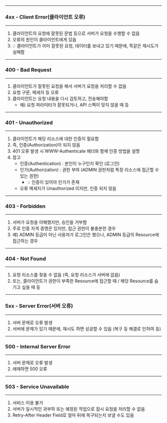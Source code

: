-----
### 4xx - Client Error(클라이언트 오류)
-----
1. 클라이언트의 요청에 잘못된 문법 등으로 서버가 요청을 수행할 수 없음
2. 오류의 원인이 클라이언트에게 있음
3. 💡 클라이언트가 이미 잘못된 요청, 데이터를 보내고 있기 때문에, 똑같은 재시도가 실패함

-----
### 400 - Bad Request
-----
1. 클라이언트가 잘못된 요청을 해서 서버가 요청을 처리할 수 없음
2. 요청 구문, 메세지 등 오류
3. 클라이언트는 요청 내용을 다시 검토하고, 전송해야함
   - 예) 요청 파라미터가 잘못되거나, API 스펙이 맞지 않을 때 등

-----
### 401 - Unauthorized
-----
1. 클라이언트가 해당 리소스에 대한 인증이 필요함
2. 즉, 인증(Authorization)이 되지 않음
3. 401 오류 발생 시 WWW-Authenticate 헤더와 함께 인증 방법을 설명
4. 참고
   - 인증(Authentication) : 본인이 누구인지 확인 (로그인)
   - 인가(Authorization) : 권한 부여 (ADMIN 권한처럼 특정 리소스에 접근할 수 있는 권한)
     + 💡 인증이 있어야 인가가 존재
   - 오류 메세지가 Unauthorized 이지만, 인증 되지 않음

-----
### 403 - Forbidden
-----
1. 서버가 요청을 이해했지만, 승인을 거부함
2. 주로 인증 자격 증명은 있지만, 접근 권한이 불충분한 경우
3. 예) ADMIN 등급이 아닌 사용자가 로그인은 했으나, ADMIN 등급의 Resource에 접근하는 경우

-----
### 404 - Not Found
-----
1. 요청 리소스를 찾을 수 없음 (즉, 요청 리소스가 서버에 없음)
2. 또는, 클라이언트가 권한이 부족한 Resource에 접근할 때 / 해당 Resource를 숨기고 싶을 때 등

-----
### 5xx - Server Error(서버 오류)
-----
1. 서버 문제로 오류 발생
2. 서버에 문제가 있기 때문에, 재시도 하면 성공할 수 있음 (복구 등 해결로 인하여 등)

-----
### 500 - Internal Server Error
-----
1. 서버 문제로 오류 발생
2. 애매하면 500 오류

-----
### 503 - Service Unavailable
-----
1. 서비스 이용 불가
2. 서버가 일시적인 과부하 또는 예정된 작업으로 잠시 요청을 처리할 수 없음
3. Retry-After Header Field로 얼마 뒤에 복구되는지 보낼 수도 있음
